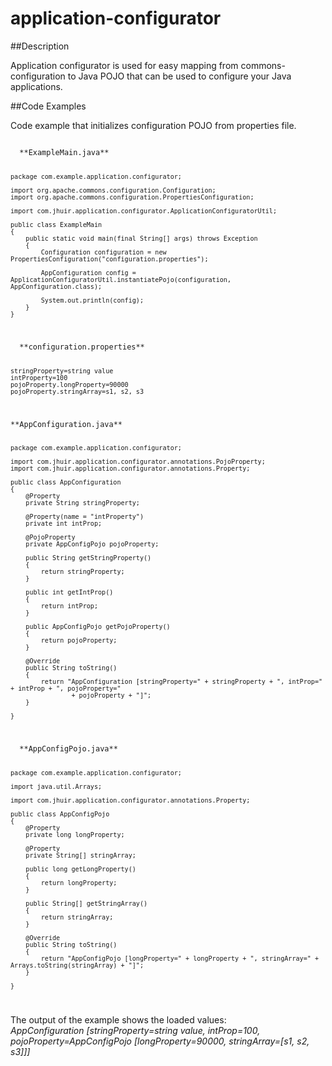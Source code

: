 application-configurator
========================

##Description

Application configurator is used for easy mapping from commons-configuration to Java POJO that can be used to configure your Java applications.

##Code Examples

Code example that initializes configuration POJO from properties file.

<code>
  **ExampleMain.java**

	package com.example.application.configurator;

	import org.apache.commons.configuration.Configuration;
	import org.apache.commons.configuration.PropertiesConfiguration;

	import com.jhuir.application.configurator.ApplicationConfiguratorUtil;

	public class ExampleMain
	{
		public static void main(final String[] args) throws Exception
		{
			Configuration configuration = new PropertiesConfiguration("configuration.properties");

			AppConfiguration config = ApplicationConfiguratorUtil.instantiatePojo(configuration, AppConfiguration.class);

			System.out.println(config);
		}
	}
</code>

<code>
  **configuration.properties**

	stringProperty=string value
	intProperty=100
	pojoProperty.longProperty=90000
	pojoProperty.stringArray=s1, s2, s3
</code>

<code>
**AppConfiguration.java**
  
	package com.example.application.configurator;

	import com.jhuir.application.configurator.annotations.PojoProperty;
	import com.jhuir.application.configurator.annotations.Property;

	public class AppConfiguration
	{
		@Property
		private String stringProperty;

		@Property(name = "intProperty")
		private int intProp;

		@PojoProperty
		private AppConfigPojo pojoProperty;

		public String getStringProperty()
		{
			return stringProperty;
		}

		public int getIntProp()
		{
			return intProp;
		}

		public AppConfigPojo getPojoProperty()
		{
			return pojoProperty;
		}

		@Override
		public String toString()
		{
			return "AppConfiguration [stringProperty=" + stringProperty + ", intProp=" + intProp + ", pojoProperty="
					+ pojoProperty + "]";
		}

	}
</code>


<code>
  **AppConfigPojo.java**
  
	package com.example.application.configurator;
	
	import java.util.Arrays;
	
	import com.jhuir.application.configurator.annotations.Property;
	
	public class AppConfigPojo
	{
		@Property
		private long longProperty;
	
		@Property
		private String[] stringArray;
	
		public long getLongProperty()
		{
			return longProperty;
		}
	
		public String[] getStringArray()
		{
			return stringArray;
		}
	
		@Override
		public String toString()
		{
			return "AppConfigPojo [longProperty=" + longProperty + ", stringArray=" + Arrays.toString(stringArray) + "]";
		}

	}
</code>

The output of the example shows the loaded values:
<br/>
*AppConfiguration [stringProperty=string value, intProp=100, pojoProperty=AppConfigPojo [longProperty=90000, stringArray=[s1, s2, s3]]]*

